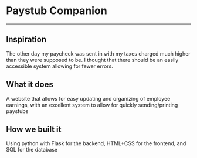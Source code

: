 # Paystub Companion
---
## Inspiration
The other day my paycheck was sent in with my taxes charged much higher than they were supposed to be. I thought that there should be an easily accessible system allowing for fewer errors.
## What it does
A website that allows for easy updating and organizing of employee earnings, with an excellent system to allow for quickly sending/printing paystubs
## How we built it
Using python with Flask for the backend, HTML+CSS for the frontend, and SQL for the database

